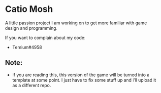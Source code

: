 # Catio Mosh

A little passion project I am working on to get more familiar with game design and programming.


If you want to complain about my code:
- Temium#4958

## Note:
- If you are reading this, this version of the game will be turned into a template at some point. I just have to fix some stuff up and I'll upload it as a different repo.